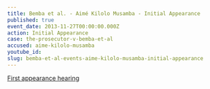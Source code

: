 ```yaml
---
title: Bemba et al. - Aimé Kilolo Musamba - Initial Appearance
published: true
event_date: 2013-11-27T00:00:00.000Z
action: Initial Appearance
case: the-prosecutor-v-bemba-et-al
accused: aime-kilolo-musamba
youtube_id:
slug: bemba-et-al-events-aime-kilolo-musamba-initial-appearance
---
```



[First appearance hearing](https://youtu.be/xfP_il3Q77A)